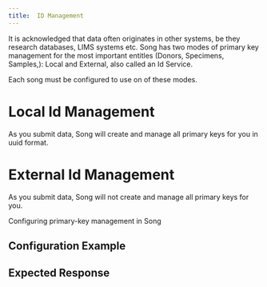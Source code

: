 ```yaml
---
title:  ID Management
---
```


It is acknowledged that data often originates in other systems, be they research databases, LIMS systems etc.  Song has two  modes of primary key management for the most important entitles (Donors, Specimens, Samples,): Local and External, also called an Id Service. 

Each song must be configured to use on of these modes. 

# Local Id Management 
As you submit data, Song will create and manage all primary keys for you in uuid format. 

# External Id Management 

As you submit data, Song will not create and manage all primary keys for you. 

Configuring primary-key management in Song

## Configuration Example 

## Expected Response
